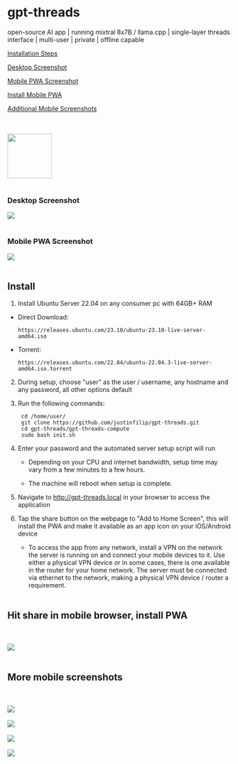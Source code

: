# gpt-threads

<div style="display: inline-block; vertical-align: top;">open-source AI app | running mixtral 8x7B / llama.cpp | single-layer threads interface | multi-user | private | offline capable</div>


<a style="display: inline-block;" href="https://github.com/justinfilip/gpt-threads?tab=readme-ov-file#install">Installation Steps</a>

<a style="display: inline-block;" href="https://github.com/justinfilip/gpt-threads?tab=readme-ov-file#desktop-screenshot">Desktop Screenshot</a>

<a style="display: inline-block;" href="https://github.com/justinfilip/gpt-threads?tab=readme-ov-file#mobile-pwa-screenshot">Mobile PWA Screenshot</a>

<a style="display: inline-block;" href="https://github.com/justinfilip/gpt-threads?tab=readme-ov-file#hit-share-in-mobile-browser-install-pwa">Install Mobile PWA</a>

<a style="display: inline-block;" href="https://github.com/justinfilip/gpt-threads?tab=readme-ov-file#more-mobile-screenshots">Additional Mobile Screenshots</a>

</br></br>
<img style="display: inline-block; width: 100px;" src="media/logo.png">
</br></br>

### Desktop Screenshot

<img src="media/desktop.png">
</br></br>

### Mobile PWA Screenshot

<img src="media/mobile_3.jpeg">
</br></br>

## Install

1) Install Ubuntu Server 22.04 on any consumer pc with 64GB+ RAM

 - Direct Download:

       https://releases.ubuntu.com/23.10/ubuntu-23.10-live-server-amd64.iso
    
 - Torrent:

       https://releases.ubuntu.com/22.04/ubuntu-22.04.3-live-server-amd64.iso.torrent

2) During setup, choose "user" as the user / username, any hostname and any password, all other options default

3) Run the following commands:

        cd /home/user/
        git clone https://github.com/justinfilip/gpt-threads.git
        cd gpt-threads/gpt-threads-compute
        sudo bash init.sh

4) Enter your password and the automated server setup script will run

    - Depending on your CPU and internet bandwidth, setup time may vary from a few minutes to a few hours.

    - The machine will reboot when setup is complete.

5) Navigate to http://gpt-threads.local in your browser to access the application

6) Tap the share button on the webpage to "Add to Home Screen", this will install the PWA and make it available as an app icon on your iOS/Android device

    - To access the app from any network, install a VPN on the network the server is running on and connect your mobile devices to it. Use either a physical VPN device or in some cases, there is one available in the router for your home network. The server must be connected via ethernet to the network, making a physical VPN device / router a requirement.
</br></br>

## Hit share in mobile browser, install PWA
</br></br>
<img src="media/mobile_5.jpeg">
</br></br>

## More mobile screenshots
</br></br>
<img src="media/mobile_1.jpeg">
</br></br>
<img src="media/mobile_2.jpeg">
</br></br>
<img src="media/mobile_3.jpeg">
</br></br>
<img src="media/mobile_4.jpeg">